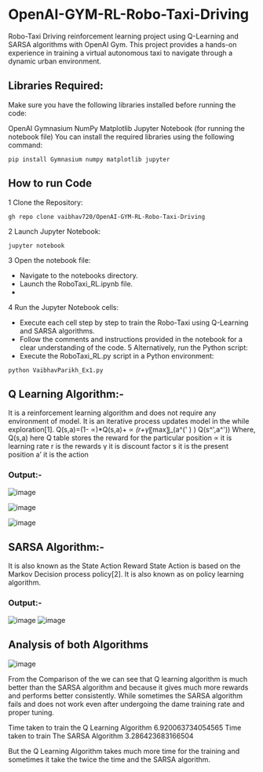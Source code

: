 # OpenAI-GYM-RL-Robo-Taxi-Driving

Robo-Taxi Driving reinforcement learning project using Q-Learning and SARSA algorithms with OpenAI Gym. This project provides a hands-on experience in training a virtual autonomous taxi to navigate through a dynamic urban environment.



## Libraries Required:
Make sure you have the following libraries installed before running the code:

OpenAI Gymnasium 
NumPy
Matplotlib
Jupyter Notebook (for running the notebook file)
You can install the required libraries using the following command:
```
pip install Gymnasium numpy matplotlib jupyter

```
## How to run Code 
1 Clone the Repository:
```
gh repo clone vaibhav720/OpenAI-GYM-RL-Robo-Taxi-Driving

```
2 Launch Jupyter Notebook:
```
jupyter notebook

```

3 Open the notebook file:

* Navigate to the notebooks directory.
* Launch the RoboTaxi_RL.ipynb file.
* 
4 Run the Jupyter Notebook cells:

* Execute each cell step by step to train the Robo-Taxi using Q-Learning and SARSA algorithms.
* Follow the comments and instructions provided in the notebook for a clear understanding of the code.
5 Alternatively, run the Python script:
* Execute the RoboTaxi_RL.py script in a Python environment:
```
python VaibhavParikh_Ex1.py

```
## Q Learning Algorithm:-

It is a reinforcement learning algorithm and does not require any environment of model. It is an iterative process updates model in the while exploration[1].
	Q(s,a)=(1- ∝)*Q(s,a)+ ∝ *(r+γ*〖max〗_(a^(' ) ) Q(s^',a^'))
Where, 
Q(s,a) here Q table stores the reward for the particular  position
∝ it is learning rate
r is the rewards
γ it is discount factor
s it is the present position
a’ it is the action
### Output:- 
![image](https://github.com/vaibhav720/OpenAI-GYM-RL-Robo-Taxi-Driving/assets/56918464/49393031-c156-4a52-afff-7fa54ba1d2ab)

![image](https://github.com/vaibhav720/OpenAI-GYM-RL-Robo-Taxi-Driving/assets/56918464/277e5620-0da1-409a-82e0-47c29ec1c66e)

![image](https://github.com/vaibhav720/OpenAI-GYM-RL-Robo-Taxi-Driving/assets/56918464/a942b393-5d5d-4369-9e30-3a45a8208c8c)

## SARSA Algorithm:-
It is also known as the State Action Reward State Action is based on the Markov Decision process policy[2]. It is also known as on policy learning algorithm.

### Output:-
![image](https://github.com/vaibhav720/OpenAI-GYM-RL-Robo-Taxi-Driving/assets/56918464/f87a326a-47bf-4787-9c84-740d930d5c40)
![image](https://github.com/vaibhav720/OpenAI-GYM-RL-Robo-Taxi-Driving/assets/56918464/9b6751e3-6437-4c5e-a851-260319f64c7e)

## Analysis of both Algorithms

![image](https://github.com/vaibhav720/OpenAI-GYM-RL-Robo-Taxi-Driving/assets/56918464/eee9ef08-3380-4b9c-92f3-5d981b012b7e)

From the Comparison of the we can see that Q learning algorithm is much better than the SARSA algorithm and because it gives much more rewards and performs better consistently. While sometimes the SARSA algorithm fails and does not work even after undergoing the dame training rate and proper tuning.


Time taken to train the Q Learning Algorithm  6.920063734054565
Time taken to train The SARSA Algorithm  3.286423683166504

But the Q Learning Algorithm takes much more time for the training and sometimes it take the twice the time and the SARSA algorithm. 




